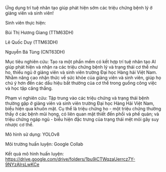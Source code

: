 Ứng dụng trí tuệ nhân tạo giúp phát hiện sớm các triệu chứng bệnh lý ở giảng viên và sinh viên!

Sinh viên thực hiện:

Bùi Thị Hương Giang (TTM63DH)

Lê Quốc Duy (TTM63DH)

Nguyễn Bá Tùng (CNT63DH)

Mục tiêu nghiên cứu: Tạo ra một phần mềm có kết hợp trí tuệ nhân tạo AI giúp phát hiện và nhận ra các triệu chứng bệnh lý và trạng thái cơ thể như ho, thiếu ngủ ở giảng viên và sinh viên trường Đại học Hàng hải Việt Nam.
Nhằm nâng cao nhận thức về sức khỏe của giảng viên và sinh viên, giúp họ chú ý hơn đến các dấu hiệu bất thường của cơ thể trong guồng công việc và học tập căng thẳng.

Phạm vi nghiên cứu: Tập trung vào các triệu chứng và trạng thái bệnh thường gặp ở giảng viên và sinh viên trường Đại học Hàng Hải Việt Nam, biểu hiện qua khuôn mặt.
Cụ thể là triệu chứng ho - một triệu chứng thường thấy ở các bệnh mũi họng, có liên quan mật thiết đến phổi và phế quản; và triệu chứng ngáp ngủ - biểu hiện đặc trưng của trạng thái mệt mỏi gây suy nhược cơ thể.

Mô hình sử dụng: YOLOv8

Môi trường huấn luyện: Google Collab

Kết quả mô hình huấn luyện: 
https://drive.google.com/drive/folders/1bu9iCTWqzaUerrcz7Y-9NYzAlrsLwKCe
